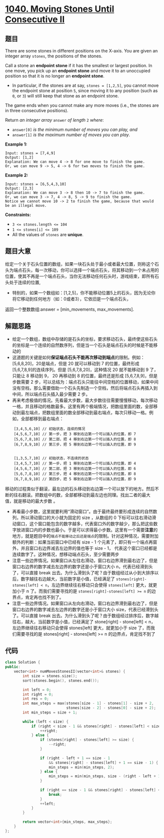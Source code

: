 # [1040. Moving Stones Until Consecutive II](https://leetcode.com/problems/moving-stones-until-consecutive-ii/)

## 题目

There are some stones in different positions on the X-axis. You are given an integer array `stones`, the positions of the stones.

Call a stone an **endpoint stone** if it has the smallest or largest position. In one move, you pick up an **endpoint stone** and move it to an unoccupied position so that it is no longer an **endpoint stone**.

- In particular, if the stones are at say, `stones = [1,2,5]`, you cannot move the endpoint stone at position `5`, since moving it to any position (such as `0`, or `3`) will still keep that stone as an endpoint stone.

The game ends when you cannot make any more moves (i.e., the stones are in three consecutive positions).

Return *an integer array* `answer` *of length* `2` *where*:

- `answer[0]` *is the minimum number of moves you can play, and*
- `answer[1]` *is the maximum number of moves you can play*.

 

**Example 1:**

```
Input: stones = [7,4,9]
Output: [1,2]
Explanation: We can move 4 -> 8 for one move to finish the game.
Or, we can move 9 -> 5, 4 -> 6 for two moves to finish the game.
```

**Example 2:**

```
Input: stones = [6,5,4,3,10]
Output: [2,3]
Explanation: We can move 3 -> 8 then 10 -> 7 to finish the game.
Or, we can move 3 -> 7, 4 -> 8, 5 -> 9 to finish the game.
Notice we cannot move 10 -> 2 to finish the game, because that would be an illegal move.
```

 

**Constraints:**

- `3 <= stones.length <= 104`
- `1 <= stones[i] <= 109`
- All the values of `stones` are **unique**.

## 题目大意

给定一个关于石头位置的数组，如果一块石头处于最小或者最大位置，则称这个石头为端点石头，每一次移动，你可以选择一个端点石头，将其移动到一个未占用的位置，使其不再是一个端点石头，当你无法移动任何石头时，游戏结束，即所有石头处于连续的位置,

* 特别的，如果一个数组如：[1,2,5]，你不能移动位置5上的石头，因为无论你将它移动到任何地方（如：0或者3），它依旧是一个端点石头，

返回一个整数数组:answer = [min_movements, max_movements].

## 解题思路

* 给定一个数组，数组中存储的是石头的坐标，要求移动石头，最终使这些石头的坐标是一个连续的自然数序列，但是当一个石头是端点石头的时候是不能移动的
* 这道题的关键是如何**保证端点石头不能再次移动到端点**的限制。例如：[5,6,8,20]，20是端点，但是 20 就可以移动到 7 的位置，最终形成 [5,6,7,8,9]的连续序列。但是 [5,6,7,8,20]，这种情况 20 就不能移动到 9 了，只能让 8 移动到 9， 20 再移动到 8 的位置，最终还是形成 [5,6,7,8,9]，但是步数需要 2 步，可以总结为：端点石头只能往中间空档的位置移动，如果中间没有空档，那么需要借助一个石头先制造一个空档，然后将端点石头再插入到中间，所以端点石头插入最少需要 2 步。
* 再来考虑极值的情况。先看最大步数，最大步数往往需要慢慢移动，每次移动一格，并且移动的格数最多。这里有两个极端情况，把数组里面的数，全部移动到最左端点，把数组里面的数全部移动到最右端点，每次只移动一格。例如，全部都移到最右端点：

````
	[3,4,5,6,10] // 初始状态，连续的情况
	[4,5,6,7,10] // 第一步，把 3 移到右边第一个可以插入的位置，即 7
	[5,6,7,8,10] // 第二部，把 4 移到右边第一个可以插入的位置，即 8
	[6,7,8,9,10] // 第三步，把 5 移到右边第一个可以插入的位置，即 9
	
	
	[1,3,5,7,10] // 初始状态，不连续的状态
	[3,4,5,7,10] // 第一步，把 1 移到右边第一个可以插入的位置，即 4
	[4,5,6,7,10] // 第二部，把 3 移到右边第一个可以插入的位置，即 6
	[5,6,7,8,10] // 第三步，把 4 移到右边第一个可以插入的位置，即 8
	[6,7,8,9,10] // 第四步，把 5 移到右边第一个可以插入的位置，即 9
````

​	移动的过程类似于翻滚，最左边的石头移动到右边第一个可以放下的地方。然后不断的往右翻滚。把数组中的数，全部都移动到最左边也同理。找出二者的最大	值，就是移动的最大步数 。

* 再看最小步数，这里就要利用“滑动窗口”。由于最终最终要形成连续的自然数列，所以滑动窗口的大小就为固定的 size ，从数组的 0 下标可以往右滑动滑动窗口，这个窗口能包含的数字越多，代表窗口外的数字越少，那么把这些数字放进窗口内的步数也最小。于是可以求得最小步数。这里有一个需要**注意**的地方，就是题目中的`端点不能移动之后还是端点`的限制。针对这种情况，需要附加额外的判断：如果当前窗口中已经有 size - 1 个元素了，即只有一个端点再窗外，并且窗口右边界减去左边界的值也等于 size - 1， 代表这个窗口已经都是连续数字了。这种情况，想移动端点石头，至少需要两步
* 注意一些边界情况。如果窗口从左往右滑动，窗口右边界滑到最右边了，但是窗口右边界的数字减去左边界的数字还是小于窗口大小 n，代表已经滑到头了，可以直接 break 出去。为什么滑到头了呢？由于数组经过从小到大排序以后，数字越往右边越大，当前数字是小值，已经满足了 `stones[right]-stones[left] < n`，左边界继续往右移动只会使得 `stones[left]` 更大，就更加小于 n 了。而我们需要寻找的是 `stones[right]-stones[left] >= n` 的边界点，肯定再也找不到了。
* 注意一些边界情况。如果窗口从左向右滑动，窗口右边界滑到最右边了，但是窗口右边界的数字减去左边界的数字还是小于窗口大小 size，代表已经滑到头了。可以直接 break 出去。为什么滑到头了呢？由于数组经过排序后，数字越往右，越大，当前数字是小值，已经满足了 stone[right] - stone[left] < n，左边界继续往右移动只会使得 stones[left] 更大，就更加小于  size 了，而我们需要寻找的是 stones[right] - stones[left] >= n 的边界点，肯定找不到了

## 代码

````c++
class Solution {
public:    
    vector<int> numMovesStonesII(vector<int>& stones) {
        int size = stones.size();
        sort(stones.begin(), stones.end());
        
        int left = 0;
        int right = 0;
        int res = 0;
        int max_steps = max(stones[size - 1] - stones[1] - size + 2,
                            stones[size - 2] - stones[0] - size + 2);
        int min_steps = size + 1;
        
        while (left < size) {
            if (right < size - 1 && stones[right] - stones[left] < size) {
                ++right;
            } else {
                if (stones[right] - stones[left] >= size) {
                    --right;
                }
                
                if (right - left + 1 == size - 1
                    && stones[right] - stones[left] + 1 == size - 1) {
                    min_steps = min(min_steps, 2);
                } else {
                    min_steps = min(min_steps, size - (right - left + 1));
                }
                
                if (right == size - 1 && stones[right] - stones[left] < size) {
                    break;
                }
                ++left;
            }
        }
        
        return vector<int>{min_steps, max_steps};
    }
};
````

